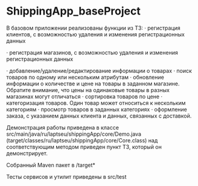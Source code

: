 # ShippingApp_baseProject

В базовом приложении реализованы функции из ТЗ:
·       регистрация клиентов, с возможностью удаления и изменения регистрационных данных

·       регистрация магазинов, с возможностью удаления и изменения регистрационных данных

·       добавление/удаление/редактирование информации о товарах
·       поиск товаров по одному или нескольким атрибутам
·       обновление информации о количестве и цене на товары в заданном магазине. Обратите внимание, что цены на одинаковые товары в разных магазинах могут отличаться
·       сортировка товаров по цене
·       категоризация товаров. Один товар может относиться к нескольким категориям
·       просмотр товаров в заданных категориях
·       оформление заказа, с указанием данных клиента и данных, связанных с доставкой.

Демонстрация работы приведена в классе src/main/java/ru/laptseu/shippingApp/core/Demo.java (target/classes/ru/laptseu/shippingApp/core/Core.class)
над соответствующим методом приведен пункт ТЗ, который он демонстрирует. 

Собранный Maven пакет в /target*

Тесты сервисов и утилит приведены в src/test
